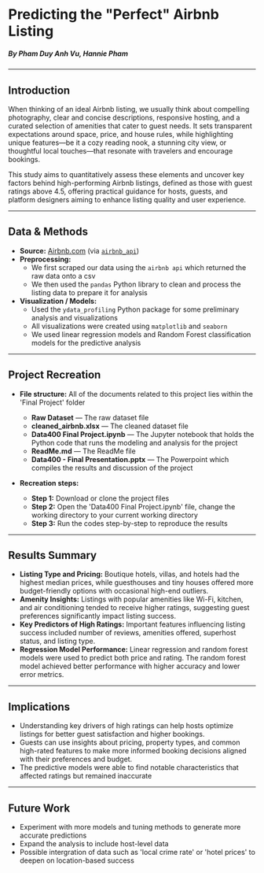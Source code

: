 # Predicting the "Perfect" Airbnb Listing
##### By Pham Duy Anh Vu, Hannie Pham

---

## Introduction

When thinking of an ideal Airbnb listing, we usually think about compelling photography, clear and concise descriptions, responsive hosting, and a curated selection of amenities that cater to guest needs. It sets transparent expectations around space, price, and house rules, while highlighting unique features—be it a cozy reading nook, a stunning city view, or thoughtful local touches—that resonate with travelers and encourage bookings.

This study aims to quantitatively assess these elements and uncover key factors behind high-performing Airbnb listings, defined as those with guest ratings above 4.5, offering practical guidance for hosts, guests, and platform designers aiming to enhance listing quality and user experience.

---

## Data & Methods

- **Source:** [Airbnb.com](https://www.airbnb.com/) (via [`airbnb_api`](https://apify.com/tri_angle/airbnb-scraper))
- **Preprocessing:** 
  - We first scraped our data using the `airbnb api` which returned the raw data onto a csv
  - We then used the `pandas` Python library to clean and process the listing data to prepare it for analysis
- **Visualization / Models:**
  - Used the `ydata_profiling` Python package for some preliminary analysis and visualizations
  - All visualizations were created using `matplotlib` and `seaborn`
  - We used linear regression models and Random Forest classification models for the predictive analysis

---

## Project Recreation

- **File structure:** All of the documents related to this project lies within the 'Final Project' folder
  - **Raw Dataset** — The raw dataset file
  - **cleaned_airbnb.xlsx** — The cleaned dataset file
  - **Data400 Final Project.ipynb** — The Jupyter notebook that holds the Python code that runs the modeling and analysis for the project
  - **ReadMe.md** — The ReadMe file
  - **Data400 - Final Presentation.pptx** — The Powerpoint which compiles the results and discussion of the project

- **Recreation steps:** 
  - **Step 1:** Download or clone the project files
  - **Step 2:** Open the 'Data400 Final Project.ipynb' file, change the working directory to your current working directory
  - **Step 3:** Run the codes step-by-step to reproduce the results

---

## Results Summary

- **Listing Type and Pricing:** Boutique hotels, villas, and hotels had the highest median prices, while guesthouses and tiny houses offered more budget-friendly options with occasional high-end outliers.
- **Amenity Insights:** Listings with popular amenities like Wi-Fi, kitchen, and air conditioning tended to receive higher ratings, suggesting guest preferences significantly impact listing success.
- **Key Predictors of High Ratings:** Important features influencing listing success included number of reviews, amenities offered, superhost status, and listing type.
- **Regression Model Performance:** Linear regression and random forest models were used to predict both price and rating. The random forest model achieved better performance with higher accuracy and lower error metrics.

---

## Implications

- Understanding key drivers of high ratings can help hosts optimize listings for better guest satisfaction and higher bookings.
- Guests can use insights about pricing, property types, and common high-rated features to make more informed booking decisions aligned with their preferences and budget.
- The predictive models were able to find notable characteristics that affected ratings but remained inaccurate

---

## Future Work
- Experiment with more models and tuning methods to generate more accurate predictions
- Expand the analysis to include host-level data
- Possible intergration of data such as 'local crime rate' or 'hotel prices' to deepen on location-based success
